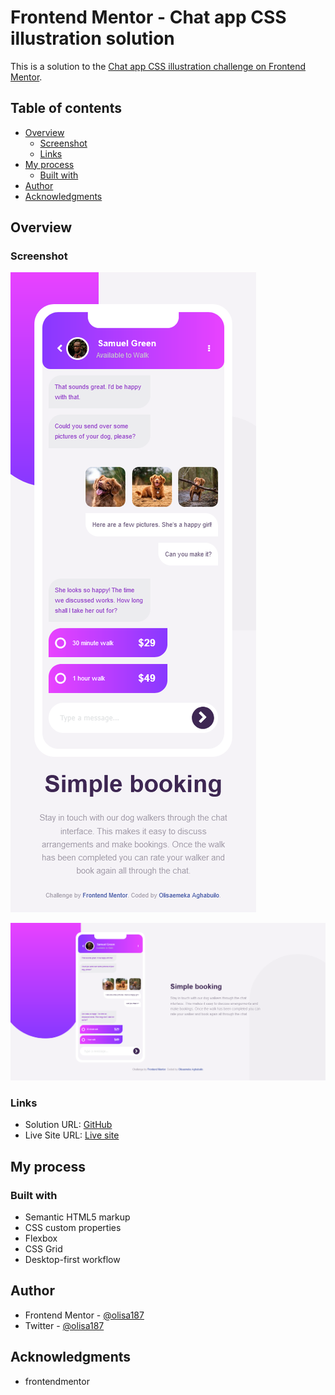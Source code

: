 # Frontend Mentor - Chat app CSS illustration solution

This is a solution to the [Chat app CSS illustration challenge on Frontend Mentor](https://www.frontendmentor.io/challenges/chat-app-css-illustration-O5auMkFqY).

## Table of contents

- [Overview](#overview)
  - [Screenshot](#screenshot)
  - [Links](#links)
- [My process](#my-process)
  - [Built with](#built-with)
- [Author](#author)
- [Acknowledgments](#acknowledgments)

## Overview

### Screenshot

![Mobile](screenshots/mobile.png)

![Desktop](screenshots/desktop.png)


### Links

- Solution URL: [GitHub](https://github.com/olisa187/Chat-App-Css-Illustrator)
- Live Site URL: [Live site](https://olisa187.github-io/Chat-App-Css-Illustrator)

## My process

### Built with

- Semantic HTML5 markup
- CSS custom properties
- Flexbox
- CSS Grid
- Desktop-first workflow

## Author

- Frontend Mentor - [@olisa187](https://www.frontendmentor.io/profile/olisa187)
- Twitter - [@olisa187](https://www.twitter.com/olisa187)


## Acknowledgments

- frontendmentor